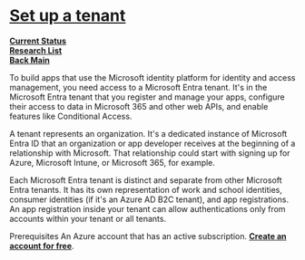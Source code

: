 # **[Set up a tenant](https://learn.microsoft.com/en-us/entra/identity-platform/quickstart-create-new-tenant)**

**[Current Status](../../../../development/status/weekly/current_status.md)**\
**[Research List](../../../research_list.md)**\
**[Back Main](../../../../README.md)**

To build apps that use the Microsoft identity platform for identity and access management, you need access to a Microsoft Entra tenant. It's in the Microsoft Entra tenant that you register and manage your apps, configure their access to data in Microsoft 365 and other web APIs, and enable features like Conditional Access.

A tenant represents an organization. It's a dedicated instance of Microsoft Entra ID that an organization or app developer receives at the beginning of a relationship with Microsoft. That relationship could start with signing up for Azure, Microsoft Intune, or Microsoft 365, for example.

Each Microsoft Entra tenant is distinct and separate from other Microsoft Entra tenants. It has its own representation of work and school identities, consumer identities (if it's an Azure AD B2C tenant), and app registrations. An app registration inside your tenant can allow authentications only from accounts within your tenant or all tenants.

Prerequisites
An Azure account that has an active subscription. **[Create an account for free](https://azure.microsoft.com/free/?WT.mc_id=A261C142F)**.
